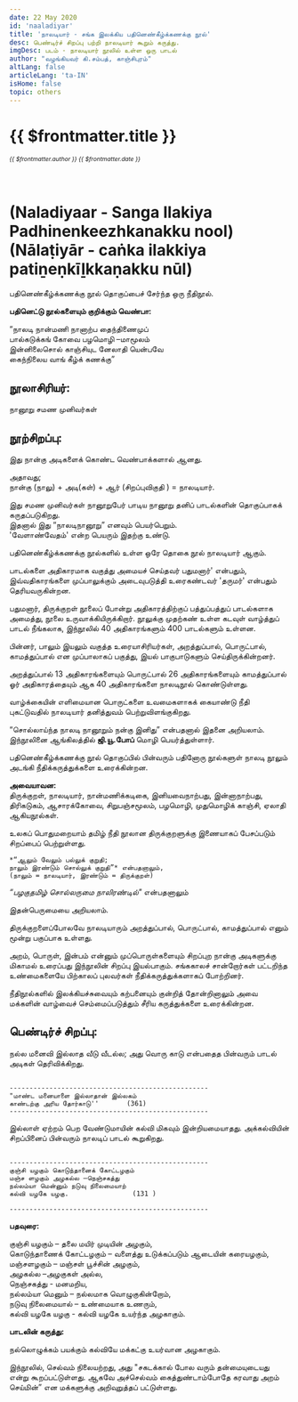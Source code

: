 ```yaml
---
date: 22 May 2020
id: 'naaladiyar'
title: 'நாலடியார் - சங்க இலக்கிய பதினெண்கீழ்க்கணக்கு நூல்'
desc: பெண்டிர்ச் சிறப்பு பற்றி நாலடியார் கூறும் கருத்து.
imgDesc: படம் - நாலடியார் நூலில் உள்ள ஒரு பாடல்
author: "வழங்கியவர் கி.சம்பத், காஞ்சிபுரம்"
altLang: false
articleLang: 'ta-IN'
isHome: false
topic: others
---
```


<altLang />

# {{ $frontmatter.title }}
<i style="font-size: 0.75em;"> {{ $frontmatter.author }} {{ $frontmatter.date }} </i>

<h1 style="padding-top: 2rem;">(Naladiyaar - Sanga Ilakiya Padhinenkeezhkanakku nool)<br>
(Nālaṭiyār - caṅka ilakkiya patiṉeṇkīḻkkaṇakku nūl)</h1>

பதினெண்கீழ்க்கணக்கு நூல் தொகுப்பைச் சேர்ந்த ஒரு நீதிநூல். 

**பதினெட்டு நூல்களையும் குறிக்கும் வெண்பா:**  

“நாலடி நான்மணி நானாற்ப தைந்திணைமுப்  
பால்கடுக்கங் கோவை பழமொழி –மாமூலம்   
இன்னிலைசொல் காஞ்சியுட னேலாதி யென்பவே   
கைந்நிலைய வாங் கீழ்க் கணக்கு”

## நூலாசிரியர்:

நானூறு சமண முனிவர்கள்

## நூற்சிறப்பு:

இது நான்கு அடிகளைக் கொண்ட வெண்பாக்களால் ஆனது.  

அதாவது;  
நான்கு (நாலு) + அடி(கள்) + ஆர் (சிறப்புவிகுதி ) = நாலடியார்.  

இது சமண முனிவர்கள் நானூறுபேர் பாடிய நானூறு தனிப் பாடல்களின் தொகுப்பாகக் கருதப்படுகிறது.   
இதனால் இது “நாலடிநானூறு” எனவும் பெயர்பெறும்.   
'வேளாண்வேதம்' என்ற பெயரும் இதற்கு உண்டு.   

பதினெண்கீழ்க்கணக்கு நூல்களில் உள்ள ஒரே தொகை நூல் நாலடியார் ஆகும்.

பாடல்களை அதிகாரமாக வகுத்து அமையச் செய்தவர் பதுமனார்' என்பதும், இவ்வதிகாரங்களை முப்பாலுக்கும் அடைவுபடுத்தி 
உரைகண்டவர் 'தருமர்' என்பதும் தெரியவருகின்றன. 

பதுமனார், திருக்குறள் நூலைப் போன்று அதிகாரத்திற்குப் பத்துப்பத்துப் பாடல்களாக அமைத்து, நூலை உருவாக்கியிருக்கிறார். 
நூலுக்கு முதற்கண் உள்ள கடவுள் வாழ்த்துப் பாடல் நீங்கலாக, இந்நூலில் 40 அதிகாரங்களும் 400 பாடல்களும் உள்ளன.   

பின்னர், பாலும் இயலும் வகுத்த உரையாசிரியர்கள், அறத்துப்பால், பொருட்பால், காமத்துப்பால் என முப்பாலாகப் பகுத்து, இயல் பாகுபாடுகளும் செய்திருக்கின்றனர்.


அறத்துப்பால் 13 அதிகாரங்களையும் பொருட்பால் 26 அதிகாரங்களையும் காமத்துப்பால் ஓர் அதிகாரத்தையும் ஆக 40 அதிகாரங்களை நாலடிநூல் கொண்டுள்ளது.


வாழ்க்கையின் எளிமையான பொருட்களை உவமைகளாகக் கையாண்டு நீதி புகட்டுவதில் நாலடியார் தனித்துவம் பெற்றுவிளங்குகிறது.

“சொல்லாய்ந்த நாலடி நானூறும் நன்கு இனிது” என்பதனால் இதனை அறியலாம்.   
இந்நூலினை ஆங்கிலத்தில் **ஜி.யூ.போப்** மொழி பெயர்த்துள்ளார்.

பதினெண்கீழ்க்கணக்கு நூல் தொகுப்பில் பின்வரும் பதினோரு நூல்களுள் நாலடி நூலும் அடங்கி நீதிக்கருத்துக்களை உரைக்கின்றன.

**அவையாவன:**   
திருக்குறள், நாலடியார்,  நான்மணிக்கடிகை,  இனியவைநாற்பது,  இன்னாநாற்பது,  திரிகடுகம், ஆசாரக்கோவை, சிறுபஞ்சமூலம், 
பழமொழி, முதுமொழிக் காஞ்சி, ஏலாதி ஆகியநூல்கள்.  

உலகப் பொதுமறையாம் தமிழ் நீதி நூலான திருக்குறளுக்கு இணையாகப் பேசப்படும் சிறப்பைப் பெற்றுள்ளது. 

```
*“ஆலும் வேலும் பல்லுக் குறுதி;   
நாலும் இரண்டும் சொல்லுக் குறுதி”* என்பதனாலும்,    
(நாலும் = நாலடியார், இரண்டும் = திருக்குறள்) 
```

*“பழகுதமிழ் சொல்லருமை நாலிரண்டில்"* என்பதனாலும்   

இதன்பெருமையை அறியலாம். 

திருக்குறளைப்போலவே நாலடியாரும் அறத்துப்பால், பொருட்பால், காமத்துப்பால் எனும் மூன்று பகுப்பாக உள்ளது. 

அறம், பொருள், இன்பம் என்னும் முப்பொருள்களையும் சிறப்புற நான்கு அடிகளுக்கு மிகாமல் உரைப்பது இந்நூலின் 
சிறப்பு இயல்பாகும். சங்ககாலச் சான்றோர்கள் பட்டறிந்த உண்மைகளையே பிற்காலப் புலவர்கள் நீதிக்கருத்துக்களாகப் போற்றினர்.

நீதிநூல்களில் இலக்கியச்சுவையும் கற்பனையும் குன்றித் தோன்றினாலும் அவை மக்களின் வாழ்வைச் செம்மைப்படுத்தும் சீரிய கருத்துக்களை உரைக்கின்றன.

## பெண்டிர்ச் சிறப்பு:

நல்ல மனைவி இல்லாத வீடு வீடல்ல; அது வொரு காடு என்பதைத பின்வரும் பாடல் அடிகள் தெரிவிக்கிறது. 

```

--------------------------------------------------
"மாண்ட மனையாளை இல்லாதான் இல்லகம்   
காண்டற்கு அரிய தோர்காடு''		(361)
--------------------------------------------------

```

இல்லாள் ஏற்றம் பெற வேண்டுமாயின் கல்வி மிகவும் இன்றியமையாதது. அக்கல்வியின் சிறப்பினைப் பின்வரும் நாலடிப் பாடல் கூறுகிறது. 

```

--------------------------------------------------
குஞ்சி யழகும் கொடுந்தானைக் கோட்டழகும்   
மஞ்ச ளழகும் அழகல்ல –நெஞ்சகத்து   
நல்லம்யா மென்னும் நடுவு நிலைமையாற்   
கல்வி யழகே யழகு.       			(131 )

--------------------------------------------------

```

**பதவுரை:**

குஞ்சி யழகும் – தலை மயிர் முடியின் அழகும்,  
கொடுந்தாணைக் கோட்டழகும் – வளைத்து உடுக்கப்படும் ஆடையின் கரையழகும்,  
மஞ்சளழகும் – மஞ்சள் பூச்சின் அழகும்,  
அழகல்ல –அழகுகள் அல்ல,  
நெஞ்சகத்து - மனமறிய,   
நல்லம்யா மெனும் – நல்லமாக வொழுகுகின்றோம்,  
நடுவு நிலைமையால் – உண்மையாக உணரும்,  
கல்வி யழகே யழகு  - கல்வி யழகே உயர்ந்த அழகாகும்.  

**பாடலின் கருத்து:**  

நல்லொழுக்கம் பயக்கும் கல்வியே மக்கட்கு உயர்வான அழகாகும்.


இந்நூலில், செல்வம் நிலையற்றது, அது "சகடக்கால் போல வரும் தன்மையுடையது என்று கூறப்பட்டுள்ளது. 
ஆகவே அச்செல்வம் கைத்துண்டாம்போதே கரவாது அறம் செய்மின்” என மக்களுக்கு அறிவுறுத்தப் பட்டுள்ளது.     


<style>

</style>